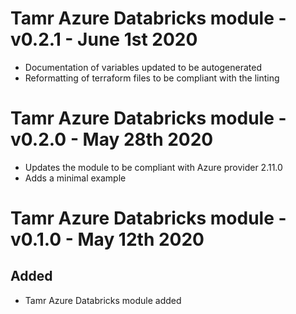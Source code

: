# Tamr Azure Databricks module - v0.2.1 - June 1st 2020
* Documentation of variables updated to be autogenerated
* Reformatting of terraform files to be compliant with the linting

# Tamr Azure Databricks module - v0.2.0 - May 28th 2020
* Updates the module to be compliant with Azure provider 2.11.0
* Adds a minimal example

# Tamr Azure Databricks module - v0.1.0 - May 12th 2020
## Added
* Tamr Azure Databricks module added
